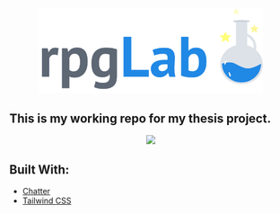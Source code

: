 <p align="center"><img src="https://github.com/shadiaali/rpglab/blob/master/public/images/rpglab_logo_png.png?raw=true" width="400"></p>


## This is my working repo for my thesis project. 
<p align="center"><img src="https://media.giphy.com/media/Fv8uxK7iNIEhi/source.gif" width="400"></p>



## Built With:



- [Chatter](https://github.com/Chatter-Laravel/core)
- [Tailwind CSS](https://tailwindcss.com/)
